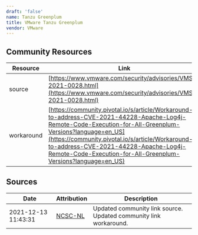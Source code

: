 ```yaml
---
draft: 'false'
name: Tanzu Greenplum
title: VMware Tanzu Greenplum
vendor: VMware
---
```



## Community Resources
| Resource | Link |
| --- | --- |
| source | [https://www.vmware.com/security/advisories/VMSA-2021-0028.html](https://www.vmware.com/security/advisories/VMSA-2021-0028.html) |
| workaround | [https://community.pivotal.io/s/article/Workaround-to-address-CVE-2021-44228-Apache-Log4j-Remote-Code-Execution-for-All-Greenplum-Versions?language=en_US](https://community.pivotal.io/s/article/Workaround-to-address-CVE-2021-44228-Apache-Log4j-Remote-Code-Execution-for-All-Greenplum-Versions?language=en_US) |


## Sources
| Date | Attribution | Description |
| --- | --- | --- |
| 2021-12-13 11:43:31 | [NCSC-NL](https://github.com/NCSC-NL/log4shell/blob/main/software/README.md) | Updated community link source. Updated community link workaround.  |
